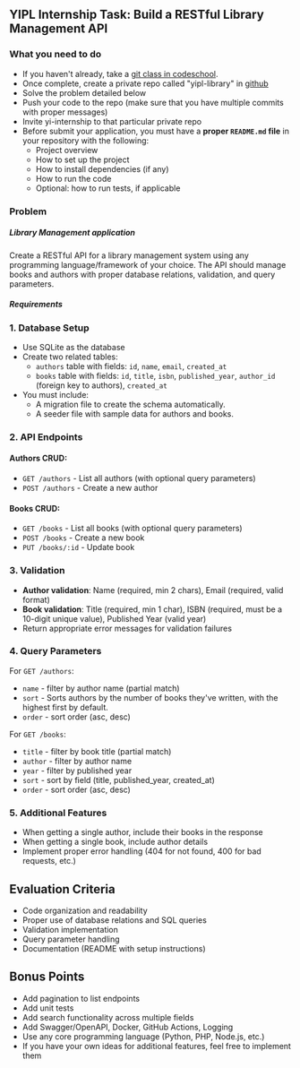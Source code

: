 ## YIPL Internship Task: Build a RESTful Library Management API

### **What you need to do**

* If you haven't already, take a [git class in codeschool](https://www.simplilearn.com/learn-git-basics-skillup).
* Once complete, create a private repo called "yipl-library" in [github](https://github.com/new)
* Solve the problem detailed below
* Push your code to the repo (make sure that you have multiple commits with proper messages) 
* Invite yi-internship to that particular private repo
* Before submit your application, you must have a **proper `README.md` file** in your repository with the following:
  * Project overview
  * How to set up the project
  * How to install dependencies (if any)
  * How to run the code  
  * Optional: how to run tests, if applicable

### **Problem**

##### **Library Management application** 
Create a RESTful API for a library management system using any programming language/framework of your choice. The API should manage books and authors with proper database relations, validation, and query parameters.

##### **Requirements**
### 1. Database Setup
- Use SQLite as the database
- Create two related tables:
  - `authors` table with fields: `id`, `name`, `email`, `created_at`
  - `books` table with fields: `id`, `title`, `isbn`, `published_year`, `author_id` (foreign key to authors), `created_at`
- You must include:
  - A migration file to create the schema automatically.
  - A seeder file with sample data for authors and books.

### 2. API Endpoints

#### Authors CRUD:
- `GET /authors` - List all authors (with optional query parameters)
- `POST /authors` - Create a new author

#### Books CRUD:
- `GET /books` - List all books (with optional query parameters)
- `POST /books` - Create a new book
- `PUT /books/:id` - Update book

### 3. Validation
- **Author validation**: Name (required, min 2 chars), Email (required, valid format)
- **Book validation**: Title (required, min 1 char), ISBN (required, must be a 10-digit unique value), Published Year (valid year)
- Return appropriate error messages for validation failures

### 4. Query Parameters
For `GET /authors`:
- `name` - filter by author name (partial match)
- `sort` - Sorts authors by the number of books they've written, with the highest first by default.
- `order` - sort order (asc, desc)

For `GET /books`:
- `title` - filter by book title (partial match)
- `author` - filter by author name
- `year` - filter by published year
- `sort` - sort by field (title, published_year, created_at)
- `order` - sort order (asc, desc)

### 5. Additional Features
- When getting a single author, include their books in the response
- When getting a single book, include author details
- Implement proper error handling (404 for not found, 400 for bad requests, etc.)

## Evaluation Criteria
- Code organization and readability
- Proper use of database relations and SQL queries
- Validation implementation
- Query parameter handling
- Documentation (README with setup instructions)

## Bonus Points
- Add pagination to list endpoints
- Add unit tests
- Add search functionality across multiple fields
- Add Swagger/OpenAPI, Docker, GitHub Actions, Logging
- Use any core programming language (Python, PHP, Node.js, etc.)
- If you have your own ideas for additional features, feel free to implement them